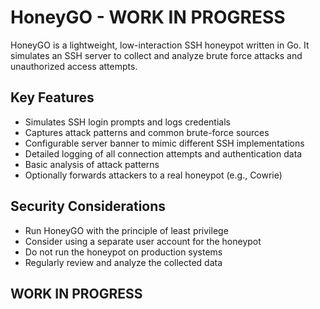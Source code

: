 # HoneyGO - WORK IN PROGRESS
HoneyGO is a lightweight, low-interaction SSH honeypot written in Go. It simulates an SSH server to collect and analyze brute force attacks and unauthorized access attempts.

## Key Features

* Simulates SSH login prompts and logs credentials
* Captures attack patterns and common brute-force sources
* Configurable server banner to mimic different SSH implementations
* Detailed logging of all connection attempts and authentication data
* Basic analysis of attack patterns
* Optionally forwards attackers to a real honeypot (e.g., Cowrie)
  
## Security Considerations

* Run HoneyGO with the principle of least privilege
* Consider using a separate user account for the honeypot
* Do not run the honeypot on production systems
* Regularly review and analyze the collected data

## WORK IN PROGRESS 
